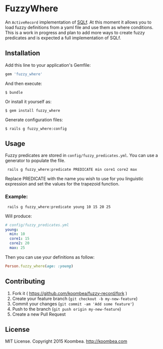 # FuzzyWhere

An `ActiveRecord` implementation of [SQLf](http://en.wikipedia.org/wiki/SQLf).
At this moment it allows you to load fuzzy definitions from a yaml file and use them as where conditions.
This is a work in progress and plan to add more ways to create fuzzy predicates and is expected a full implementation of SQLf.

## Installation

Add this line to your application's Gemfile:

```ruby
gem 'fuzzy_where'
```

And then execute:

    $ bundle

Or install it yourself as:

    $ gem install fuzzy_where

Generate configuration files:

    $ rails g fuzzy_where:config

## Usage

Fuzzy predicates are stored in `config/fuzzy_predicates.yml`. You can use a generator to populate the file.

```console
 rails g fuzzy_where:predicate PREDICATE min core1 core2 max
```

Replace PREDICATE with the name you wish to use for you linguistic expression and set the values for the trapezoid function.

### Example:

```console
 rails g fuzzy_where:predicate young 10 15 20 25
```

Will produce:

```yaml
# config/fuzzy_predicates.yml
young:
  min: 10
  core1: 15
  core2: 20
  max: 25
```

Then you can use your definitions as follow:

```ruby
Person.fuzzy_where(age: :young)
```

## Contributing

1. Fork it ( https://github.com/koombea/fuzzy-record/fork )
2. Create your feature branch (`git checkout -b my-new-feature`)
3. Commit your changes (`git commit -am 'Add some feature'`)
4. Push to the branch (`git push origin my-new-feature`)
5. Create a new Pull Request

## License

MIT License. Copyright 2015 Koombea. http://koombea.com
